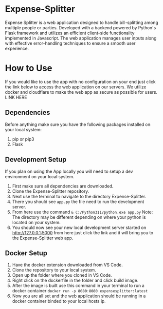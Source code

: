 # Expense-Splitter
Expense Splitter is a web application designed to handle bill-splitting among multiple people or parties. Developed with a backend powered by Python's Flask framework and utilizes an efficient client-side functionality implemented in Javascript. The web application manages user inputs along with effective error-handling techniques to ensure a smooth user experience.

# How to Use
If you would like to use the app with no configuration on your end just click the link below to access the web application on our servers. We utilize docker and cloudflare to make the web app as secure as possible for users.
LINK HERE

## Dependencies
Before anything make sure you have the following packages installed on your local system:

1. pip or pip3
2. Flask

## Development Setup
If you plan on using the App locally you will need to setup a dev environment on your local system.

1. First make sure all dependencies are downloaded.
2. Clone the Expense-Splitter repository.
3. Next use the terminal to navigate to the directory Expense-Splitter.
4. There you should see ```app.py``` the file need to run the development server.
5. From here use the command ```& C:/Python311/python.exe app.py``` Note: The directory may be different depending on where your python is located on your system.
6. You should now see your new local development server started on http://127.0.0.1:5000 from here just click the link and it will bring you to the Expense-Splitter web app.

## Docker Setup

1. Have the docker extension downloaded from VS Code.
2. Clone the repository to your local system.
3. Open up the folder where you cloned in VS Code.
4. Right click on the dockerfile in the folder and click build image.
5. After the image is built use this command in your terminal to run a docker container ```docker run -p 8080:8080 expensesplitter:latest```
6. Now you are all set and the web application should be running in a docker container binded to your local hosts ip.